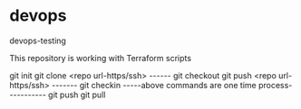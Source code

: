 # devops
devops-testing


This repository is working with Terraform scripts


git init
git clone <repo url-https/ssh> ------ git checkout
git push <repo url-https/ssh> ------- git checkin
-----above commands are one time process-----------
git push
git pull